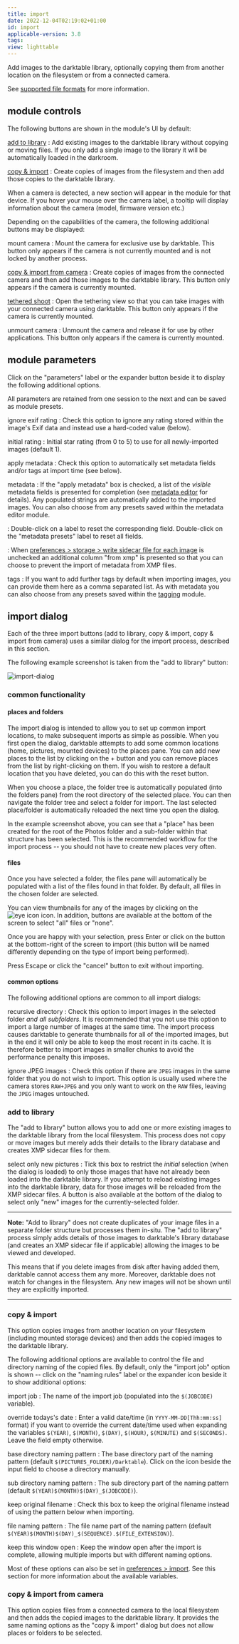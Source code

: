 ```yaml
---
title: import
date: 2022-12-04T02:19:02+01:00
id: import
applicable-version: 3.8
tags:
view: lighttable
---
```


Add images to the darktable library, optionally copying them from another location on the filesystem or from a connected camera.

See [supported file formats](../../../overview/supported-file-formats.md) for more information.

## module controls

The following buttons are shown in the module's UI by default:

[add to library](#add-to-library)
: Add existing images to the darktable library without copying or moving files. If you only add a single image to the library it will be automatically loaded in the darkroom.

[copy & import](#copy--import)
: Create copies of images from the filesystem and then add those copies to the darktable library.

When a camera is detected, a new section will appear in the module for that device. If you hover your mouse over the camera label, a tooltip will display information about the camera (model, firmware version etc.)

Depending on the capabilities of the camera, the following additional buttons may be displayed:

mount camera
: Mount the camera for exclusive use by darktable. This button only appears if the camera is not currently mounted and is not locked by another process.

[copy & import from camera](#copy--import-from-camera)
: Create copies of images from the connected camera and then add those images to the darktable library. This button only appears if the camera is currently mounted.

[tethered shoot](../../../../tethering/_index.md)
: Open the tethering view so that you can take images with your connected camera using darktable. This button only appears if the camera is currently mounted.

unmount camera
: Unmount the camera and release it for use by other applications. This button only appears if the camera is currently mounted.

## module parameters

Click on the "parameters" label or the expander button beside it to display the following additional options.

All parameters are retained from one session to the next and can be saved as module presets.

ignore exif rating
: Check this option to ignore any rating stored within the image's Exif data and instead use a hard-coded value (below).

initial rating
: Initial star rating (from 0 to 5) to use for all newly-imported images (default 1).

apply metadata
: Check this option to automatically set metadata fields and/or tags at import time (see below).

metadata
: If the "apply metadata" box is checked, a list of the _visible_ metadata fields is presented for completion (see [metadata editor](../shared/metadata-editor.md) for details). Any populated strings are automatically added to the imported images. You can also choose from any presets saved within the metadata editor module.

: Double-click on a label to reset the corresponding field. Double-click on the "metadata presets" label to reset all fields.

: When [preferences > storage > write sidecar file for each image](../../../preferences-settings/storage.md#xmp) is unchecked an additional column "from xmp" is presented so that you can choose to prevent the import of metadata from XMP files.

tags
: If you want to add further tags by default when importing images, you can provide them here as a comma separated list. As with metadata you can also choose from any presets saved within the [tagging](../shared/tagging.md) module.

## import dialog

Each of the three import buttons (add to library, copy & import, copy & import from camera) uses a similar dialog for the import process, described in this section.

The following example screenshot is taken from the "add to library" button:

![import-dialog](./import/import-dialog.png#w100)

### common functionality

#### places and folders

The import dialog is intended to allow you to set up common import locations, to make subsequent imports as simple as possible. When you first open the dialog, darktable attempts to add some common locations (home, pictures, mounted devices) to the places pane. You can add new places to the list by clicking on the + button and you can remove places from the list by right-clicking on them. If you wish to restore a default location that you have deleted, you can do this with the reset button.

When you choose a place, the folder tree is automatically populated (into the folders pane) from the root directory of the selected place. You can then navigate the folder tree and select a folder for import. The last selected place/folder is automatically reloaded the next time you open the dialog.

In the example screenshot above, you can see that a "place" has been created for the root of the Photos folder and a sub-folder within that structure has been selected. This is the recommended workflow for the import process -- you should not have to create new places very often.

#### files

Once you have selected a folder, the files pane will automatically be populated with a list of the files found in that folder. By default, all files in the chosen folder are selected.

You can view thumbnails for any of the images by clicking on the ![eye icon](./import/eye-icon.png#icon) icon. In addition, buttons are available at the bottom of the screen to select "all" files or "none".

Once you are happy with your selection, press Enter or click on the button at the bottom-right of the screen to import (this button will be named differently depending on the type of import being performed).

Press Escape or click the "cancel" button to exit without importing.

#### common options

The following additional options are common to all import dialogs:

recursive directory
: Check this option to import images in the selected folder _and all subfolders_. It is recommended that you not use this option to import a large number of images at the same time. The import process causes darktable to generate thumbnails for all of the imported images, but in the end it will only be able to keep the most recent in its cache. It is therefore better to import images in smaller chunks to avoid the performance penalty this imposes.

ignore JPEG images
: Check this option if there are `JPEG` images in the same folder that you do not wish to import. This option is usually used where the camera stores `RAW+JPEG` and you only want to work on the `RAW` files, leaving the `JPEG` images untouched.

### add to library

The "add to library" button allows you to add one or more existing images to the darktable library from the local filesystem. This process does not copy or move images but merely adds their details to the library database and creates XMP sidecar files for them.

select only new pictures
: Tick this box to restrict the _initial_ selection (when the dialog is loaded) to only those images that have not already been loaded into the darktable library. If you attempt to reload existing images into the darktable library, data for those images will be reloaded from the XMP sidecar files. A button is also available at the bottom of the dialog to select only "new" images for the currently-selected folder.

---

**Note:** "Add to library" does not create duplicates of your image files in a separate folder structure but processes them in-situ. The "add to library" process simply adds details of those images to darktable's library database (and creates an XMP sidecar file if applicable) allowing the images to be viewed and developed.

This means that if you delete images from disk after having added them, darktable cannot access them any more. Moreover, darktable does not watch for changes in the filesystem. Any new images will not be shown until they are explicitly imported.

---

### copy & import

This option copies images from another location on your filesystem (including mounted storage devices) and then adds the copied images to the darktable library.

The following additional options are available to control the file and directory naming of the copied files. By default, only the "import job" option is shown -- click on the "naming rules" label or the expander icon beside it to show additional options:

import job
: The name of the import job (populated into the `$(JOBCODE)` variable).

override todays's date
: Enter a valid date/time (in `YYYY-MM-DD[Thh:mm:ss]` format) if you want to override the current date/time used when expanding the variables `$(YEAR)`, `$(MONTH)`, `$(DAY)`, `$(HOUR)`, `$(MINUTE)` and `$(SECONDS)`. Leave the field empty otherwise.

base directory naming pattern
: The base directory part of the naming pattern (default `$(PICTURES_FOLDER)/Darktable`). Click on the icon beside the input field to choose a directory manually.

sub directory naming pattern
: The sub directory part of the naming pattern (default `$(YEAR)$(MONTH)$(DAY)_$(JOBCODE)`).

keep original filename
: Check this box to keep the original filename instead of using the pattern below when importing.

file naming pattern
: The file name part of the naming pattern (default `$(YEAR)$(MONTH)$(DAY)_$(SEQUENCE).$(FILE_EXTENSION)`).

keep this window open
: Keep the window open after the import is complete, allowing multiple imports but with different naming options.

Most of these options can also be set in [preferences > import](../../../../preferences-settings/import.md). See this section for more information about the available variables.

### copy & import from camera

This option copies files from a connected camera to the local filesystem and then adds the copied images to the darktable library. It provides the same naming options as the "copy & import" dialog but does not allow places or folders to be selected.
